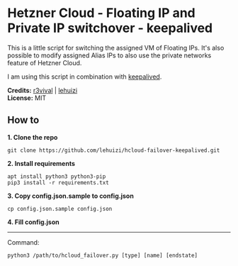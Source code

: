 # Hetzner Cloud - Floating IP and Private IP switchover - keepalived

This is a little script for switching the assigned VM of Floating IPs. It's also possible to modify assigned Alias IPs to also use the private networks feature of Hetzner Cloud.

I am using this script in combination with [keepalived](http://www.keepalived.org).

**Credits:** [r3vival](https://github.com/r3vival) | [lehuizi](https://github.com/lehuizi)  
**License:** MIT


## How to

**1. Clone the repo**
```
git clone https://github.com/lehuizi/hcloud-failover-keepalived.git
```

**2. Install requirements**
```
apt install python3 python3-pip
pip3 install -r requirements.txt
```

**3. Copy config.json.sample to config.json**
```
cp config.json.sample config.json
```

**4. Fill config.json**

---

Command:  
```
python3 /path/to/hcloud_failover.py [type] [name] [endstate]
```
